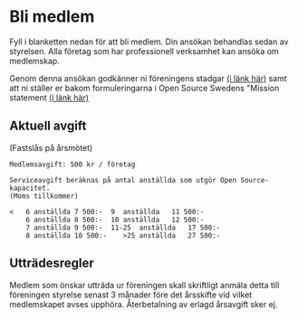# Bli medlem
Fyll i blanketten nedan för att bli medlem. Din ansökan behandlas sedan av styrelsen. Alla företag som har professionell verksamhet kan ansöka om medlemskap.

Genom denna ansökan godkänner ni föreningens stadgar [(i länk här)](https://opensourcesweden.github.io/stadgar/) samt att ni ställer er bakom formuleringarna i Open Source Swedens "Mission statement [(i länk här)](https://opensourcesweden.github.io/stadgar/)

## Aktuell avgift 
(Fastslås på årsmötet)
```
Medlemsavgift: 500 kr / företag
```
```
Serviceavgift beräknas på antal anställda som utgör Open Source-kapacitet.
(Moms tillkommer)
 
<	6 anställda	7 500:-	 9	anställda	11 500:-
 	6 anställda	8 500:-	 10	anställda	12 500:-
 	7 anställda	9 500:-	 11-25	anställda	17 500:-
 	8 anställda	10 500:-	>25	anställda	27 500:-
```

## Utträdesregler
Medlem som önskar utträda ur föreningen skall skriftligt anmäla detta till föreningen styrelse senast 3 månader före det årsskifte vid vilket medlemskapet avses upphöra. Återbetalning av erlagd årsavgift sker ej.
